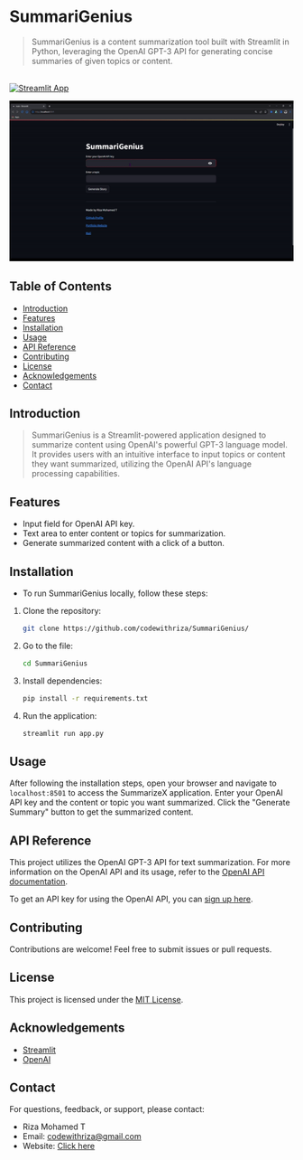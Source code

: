 # SummariGenius

>SummariGenius is a content summarization tool built with Streamlit in Python, leveraging the OpenAI GPT-3 API for generating concise summaries of given topics or content.



<a href="https://your-streamlit-website-link.com">
</br>
  <img src="https://static.streamlit.io/badges/streamlit_badge_black_white.svg" alt="Streamlit App" width="200"/>
</a>

![SummarizeX Demo](demo.gif)

## Table of Contents

- [Introduction](#introduction)
- [Features](#features)
- [Installation](#installation)
- [Usage](#usage)
- [API Reference](#api-reference)
- [Contributing](#contributing)
- [License](#license)
- [Acknowledgements](#acknowledgements)
- [Contact](#contact)

## Introduction

>SummariGenius is a Streamlit-powered application designed to summarize content using OpenAI's powerful GPT-3 language model. It provides users with an intuitive interface to input topics or content they want summarized, utilizing the OpenAI API's language processing capabilities.

## Features

- Input field for OpenAI API key.
- Text area to enter content or topics for summarization.
- Generate summarized content with a click of a button.

## Installation

- To run SummariGenius locally, follow these steps:

1. Clone the repository:

    ```bash
    git clone https://github.com/codewithriza/SummariGenius/
 
    ```
1. Go to the file:

    ```bash
    cd SummariGenius
    ```
2. Install dependencies:

    ```bash
    pip install -r requirements.txt
    ```
3. Run the application:

    ```bash
    streamlit run app.py
    ```

## Usage

After following the installation steps, open your browser and navigate to `localhost:8501` to access the SummarizeX application. Enter your OpenAI API key and the content or topic you want summarized. Click the "Generate Summary" button to get the summarized content.

## API Reference

This project utilizes the OpenAI GPT-3 API for text summarization. For more information on the OpenAI API and its usage, refer to the [OpenAI API documentation](https://beta.openai.com/docs/).

To get an API key for using the OpenAI API, you can [sign up here](https://platform.openai.com/api-keys).

## Contributing

Contributions are welcome! Feel free to submit issues or pull requests.

## License

This project is licensed under the [MIT License](LICENSE).

## Acknowledgements

- [Streamlit](https://streamlit.io/)
- [OpenAI](https://openai.com/)

## Contact

For questions, feedback, or support, please contact:

- Riza Mohamed T
- Email: codewithriza@gmail.com
- Website: [Click here](https://rizamohamed.netlify.app/)
